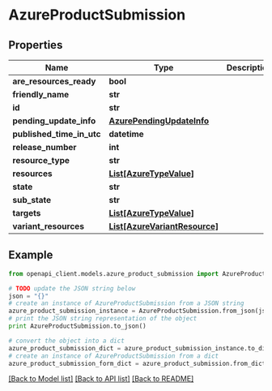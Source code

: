 # AzureProductSubmission


## Properties
Name | Type | Description | Notes
------------ | ------------- | ------------- | -------------
**are_resources_ready** | **bool** |  | [optional] 
**friendly_name** | **str** |  | [optional] 
**id** | **str** |  | [optional] 
**pending_update_info** | [**AzurePendingUpdateInfo**](AzurePendingUpdateInfo.md) |  | [optional] 
**published_time_in_utc** | **datetime** |  | [optional] 
**release_number** | **int** |  | [optional] 
**resource_type** | **str** |  | [optional] 
**resources** | [**List[AzureTypeValue]**](AzureTypeValue.md) |  | [optional] 
**state** | **str** |  | [optional] 
**sub_state** | **str** |  | [optional] 
**targets** | [**List[AzureTypeValue]**](AzureTypeValue.md) |  | [optional] 
**variant_resources** | [**List[AzureVariantResource]**](AzureVariantResource.md) |  | [optional] 

## Example

```python
from openapi_client.models.azure_product_submission import AzureProductSubmission

# TODO update the JSON string below
json = "{}"
# create an instance of AzureProductSubmission from a JSON string
azure_product_submission_instance = AzureProductSubmission.from_json(json)
# print the JSON string representation of the object
print AzureProductSubmission.to_json()

# convert the object into a dict
azure_product_submission_dict = azure_product_submission_instance.to_dict()
# create an instance of AzureProductSubmission from a dict
azure_product_submission_form_dict = azure_product_submission.from_dict(azure_product_submission_dict)
```
[[Back to Model list]](../README.md#documentation-for-models) [[Back to API list]](../README.md#documentation-for-api-endpoints) [[Back to README]](../README.md)


